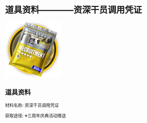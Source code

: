 # 道具资料————资深干员调用凭证

![资深干员调用凭证](./matIcons/资深干员调用凭证.png)

## 道具资料

材料名称: 资深干员调用凭证

获取途径: ※三周年庆典活动赠送

